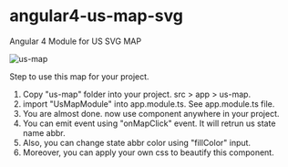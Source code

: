 # angular4-us-map-svg
Angular 4 Module for US SVG MAP

![us-map](https://user-images.githubusercontent.com/17896904/28907343-4c360a7c-783b-11e7-962e-368ed6f8a636.png)

Step to use this map for your project.

1. Copy "us-map" folder into your project. src > app > us-map.
2. import "UsMapModule" into app.module.ts. See app.module.ts file.
3. You are almost done. now use <us-map> component anywhere in your project.
4. You can emit event using "onMapClick" event. It will retrun us state name abbr.
5. Also, you can change state abbr color using "fillColor" input.
6. Moreover, you can apply your own css to beautify this component.
